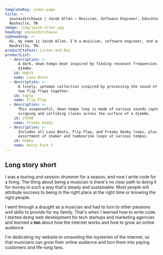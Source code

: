 ```yaml
---
templateKey: index-page
title: >-
  yousaiditchewie | Jacob Allen — Musician, Software Engineer, Educator from
  Nashville, TN
image: /img/jacob-allen.jpg
heading: yousaiditchewie
subheading: >-
  Hi, my name is Jacob Allen. I’m a musician, software engineer, and author from
  Nashville, TN.
productCtaText: Listen and Buy
productList:
  - description: >-
      A dark, down-tempo beat inspired by finding resonant frequencies in a
      djembe.
    id: HqUcV
    name: Lava Boots
  - description: >-
      A lively, uptempo collection inspired by processing the sound of hitting
      two flip flops together.
    id: tqptp
    name: Flip Flop
  - description: >-
      This suspenseful, down-tempo loop is made of various sounds captured from
      scraping and colliding claves across the surface of a djembe.
    id: zTXXB
    name: Freaky Deaky
  - description: >-
      Includes all Lava Boots, Flip Flop, and Freaky Deaky loops, plus an
      assortment of shaker and tambourine loops at various tempos.
    id: hkAby
    name: Nasty Pack 1
---
```


## Long story short

I was a touring and session drummer for a season, and now I write code for a living. The thing about being a musician is there's no clear path to doing it for money in such a way that's steady and sustainable. Most people will attribute success to being in the right place at the right time or knowing the right people.

I went through a draught as a musician and had to turn to other passions and skills to provide for my family. That's when I learned how to write code. I started doing web development for tech startups and marketing agencies and learned a **ton** about how the internet works and how to grow an online audience.

I'm dedicating my website to unraveling the mysteries of the internet, so that musicians can grow their online audience and turn them into paying customers and life-long fans.
